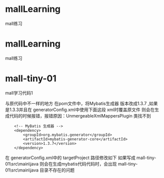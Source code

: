 # mallLearning
mall练习

# mallLearning
mall练习

# mall-tiny-01
mall学习代码1


与原代码中不一样的地方
在pom文件中，将Mybatis生成器 版本改成1.3.7 ,如果是1.3.3并且在 generatorConfig.xml中使用下面这段 xml时覆盖原文件  则会在生成代码的时候报错，报错原因：UnmergeableXmlMappersPlugin 类找不到
        <!--生成mapper.xml时覆盖原文件-->
        <plugin type="org.mybatis.generator.plugins.UnmergeableXmlMappersPlugin" />
        
        <!-- MyBatis 生成器 -->
        <dependency>
            <groupId>org.mybatis.generator</groupId>
            <artifactId>mybatis-generator-core</artifactId>
            <version>1.3.7</version>
        </dependency>
        
        

在 generatorConfig.xml中的 targetProject 路径修改如下
        <!--指定生成model的路径-->
        <javaModelGenerator targetPackage="com.macro.mall.tiny.mbg.model" targetProject="..\mall-tiny-01\src\main\java"/>
        <!--指定生成mapper.xml的路径-->
        <sqlMapGenerator targetPackage="com.macro.mall.tiny.mbg.mapper" targetProject="..\mall-tiny-01\src\main\resources"/>
        <!--指定生成mapper接口的的路径-->
        <javaClientGenerator type="XMLMAPPER" targetPackage="com.macro.mall.tiny.mbg.mapper" targetProject="..\mall-tiny-01\src\main\java"/>
如果写成  mall-tiny-01\src\main\java 则会在生成mybatis代码代码时，会出现  mall-tiny-01\src\main\java 目录不存在的问题
